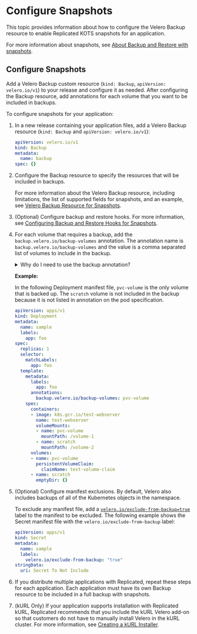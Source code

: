 # Configure Snapshots

This topic provides information about how to configure the Velero Backup resource to enable Replicated KOTS snapshots for an application.

For more information about snapshots, see [About Backup and Restore with snapshots](/vendor/snapshots-overview).

## Configure Snapshots

Add a Velero Backup custom resource (`kind: Backup`, `apiVersion: velero.io/v1`) to your release and configure it as needed. After configuring the Backup resource, add annotations for each volume that you want to be included in backups.

To configure snapshots for your application:

1. In a new release containing your application files, add a Velero Backup resource (`kind: Backup` and `apiVersion: velero.io/v1`):

    ```yaml
    apiVersion: velero.io/v1
    kind: Backup
    metadata:
      name: backup
    spec: {}
    ```

1. Configure the Backup resource to specify the resources that will be included in backups.

    For more information about the Velero Backup resource, including limitations, the list of supported fields for snapshots, and an example, see [Velero Backup Resource for Snapshots](/reference/custom-resource-backup).

1. (Optional) Configure backup and restore hooks. For more information, see [Configuring Backup and Restore Hooks for Snapshots](snapshots-hooks).

1. For each volume that requires a backup, add the `backup.velero.io/backup-volumes` annotation. The annotation name is `backup.velero.io/backup-volumes` and the value is a comma separated list of volumes to include in the backup.

   <details>
    <summary>Why do I need to use the backup annotation?</summary>
    <p>By default, no volumes are included in the backup. If any pods mount a volume that should be backed up, you must configure the backup with an annotation listing the specific volumes to include in the backup.</p>
   </details>

   **Example:**

   In the following Deployment manifest file, `pvc-volume` is the only volume that is backed up. The `scratch` volume is not included in the backup because it is not listed in annotation on the pod specification.

    ```yaml
    apiVersion: apps/v1
    kind: Deployment
    metadata:
      name: sample
      labels:
        app: foo
    spec:
      replicas: 1
      selector:
        matchLabels:
          app: foo
      template:
        metadata:
          labels:
            app: foo
          annotations:
            backup.velero.io/backup-volumes: pvc-volume
        spec:
          containers:
          - image: k8s.gcr.io/test-webserver
            name: test-webserver
            volumeMounts:
            - name: pvc-volume
              mountPath: /volume-1
            - name: scratch
              mountPath: /volume-2
          volumes:
          - name: pvc-volume
            persistentVolumeClaim:
              claimName: test-volume-claim
          - name: scratch
            emptyDir: {}

    ```

1. (Optional) Configure manifest exclusions. By default, Velero also includes backups of all of the Kubernetes objects in the namespace.

    To exclude any manifest file, add a [`velero.io/exclude-from-backup=true`](https://velero.io/docs/v1.5/resource-filtering/#veleroioexclude-from-backuptrue) label to the manifest to be excluded. The following example shows the Secret manifest file with the `velero.io/exclude-from-backup` label:

    ```yaml
    apiVersion: apps/v1
    kind: Secret
    metadata:
      name: sample
      labels:
        velero.io/exclude-from-backup: "true"
    stringData:
      uri: Secret To Not Include

    ```

1. If you distribute multiple applications with Replicated, repeat these steps for each application. Each application must have its own Backup resource to be included in a full backup with snapshots.

1. (kURL Only) If your application supports installation with Replicated kURL, Replicated recommends that you include the kURL Velero add-on so that customers do not have to manually install Velero in the kURL cluster. For more information, see [Creating a kURL Installer](packaging-embedded-kubernetes).
